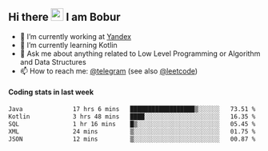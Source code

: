## Hi there <img src="https://media.giphy.com/media/hvRJCLFzcasrR4ia7z/giphy.gif" width="25px" height="25px"> I am Bobur

- 💼 I’m currently working at [Yandex](https://yandex.ru/)
- 🌱 I’m currently learning Kotlin
- 💬 Ask me about anything related to Low Level Programming or Algorithm and Data Structures
- 📫 How to reach me: [@telegram](https://t.me/octoant) (see also [@leetcode](https://leetcode.com/octoant/))    

#### Coding stats in last week

<!--START_SECTION:waka-->

```txt
Java              17 hrs 6 mins   ██████████████████▒░░░░░░   73.51 %
Kotlin            3 hrs 48 mins   ████░░░░░░░░░░░░░░░░░░░░░   16.35 %
SQL               1 hr 16 mins    █▒░░░░░░░░░░░░░░░░░░░░░░░   05.45 %
XML               24 mins         ▒░░░░░░░░░░░░░░░░░░░░░░░░   01.75 %
JSON              12 mins         ▒░░░░░░░░░░░░░░░░░░░░░░░░   00.87 %
```

<!--END_SECTION:waka-->
